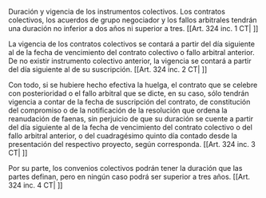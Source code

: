 Duración y vigencia de los instrumentos colectivos. Los contratos colectivos, los acuerdos de grupo negociador y los fallos arbitrales tendrán una duración no inferior a dos años ni superior a tres. [[Art. 324 inc. 1 CT| ]]

La vigencia de los contratos colectivos se contará a partir del día siguiente al de la fecha de vencimiento del contrato colectivo o fallo arbitral anterior. De no existir instrumento colectivo anterior, la vigencia se contará a partir del día siguiente al de su suscripción. [[Art. 324 inc. 2 CT| ]]

Con todo, si se hubiere hecho efectiva la huelga, el contrato que se celebre con posterioridad o el fallo arbitral que se dicte, en su caso, sólo tendrán vigencia a contar de la fecha de suscripción del contrato, de constitución del compromiso o de la notificación de la resolución que ordena la reanudación de faenas, sin perjuicio de que su duración se cuente a partir del día siguiente al de la fecha de vencimiento del contrato colectivo o del fallo arbitral anterior, o del cuadragésimo quinto día contado desde la presentación del respectivo proyecto, según corresponda. [[Art. 324 inc. 3 CT| ]]

Por su parte, los convenios colectivos podrán tener la duración que las partes definan, pero en ningún caso podrá ser superior a tres años. [[Art. 324 inc. 4 CT| ]]
